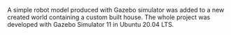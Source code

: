 A simple robot model produced with Gazebo simulator was added to a new created world containing a custom built house. The whole project was developed with Gazebo Simulator 11 in Ubuntu 20.04 LTS.